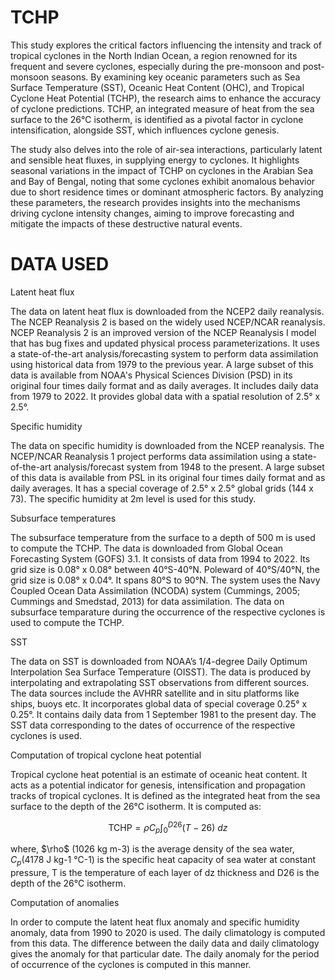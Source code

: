 # TCHP
This study explores the critical factors influencing the intensity and track of tropical cyclones in the North Indian Ocean, a region renowned for its frequent and severe cyclones, especially during the pre-monsoon and post-monsoon seasons. By examining key oceanic parameters such as Sea Surface Temperature (SST), Oceanic Heat Content (OHC), and Tropical Cyclone Heat Potential (TCHP), the research aims to enhance the accuracy of cyclone predictions. TCHP, an integrated measure of heat from the sea surface to the 26℃ isotherm, is identified as a pivotal factor in cyclone intensification, alongside SST, which influences cyclone genesis.

The study also delves into the role of air-sea interactions, particularly latent and sensible heat fluxes, in supplying energy to cyclones. It highlights seasonal variations in the impact of TCHP on cyclones in the Arabian Sea and Bay of Bengal, noting that some cyclones exhibit anomalous behavior due to short residence times or dominant atmospheric factors. By analyzing these parameters, the research provides insights into the mechanisms driving cyclone intensity changes, aiming to improve forecasting and mitigate the impacts of these destructive natural events.

# DATA USED
Latent heat flux

The data on latent heat flux is downloaded from the NCEP2 daily reanalysis. The NCEP Reanalysis 2 is based on the widely used NCEP/NCAR reanalysis. NCEP Reanalysis 2 is an improved version of the NCEP Reanalysis I model that has bug fixes and updated physical process parameterizations. It uses a state-of-the-art analysis/forecasting system to perform data assimilation using historical data from 1979 to the previous year. A large subset of this data is available from NOAA's Physical Sciences Division (PSD) in its original four times daily format and as daily averages. It includes daily data from 1979 to 2022. It provides global data with a spatial resolution of 2.5° x 2.5°.

Specific humidity

The data on specific humidity is downloaded from the NCEP reanalysis. The NCEP/NCAR Reanalysis 1 project performs data assimilation using a state-of-the-art analysis/forecast system from 1948 to the present. A large subset of this data is available from PSL in its original four times daily format and as daily averages. It has a special coverage of 2.5° x 2.5° global grids (144 x 73). The specific humidity at 2m level is used for this study.

Subsurface temperatures

The subsurface temperature from the surface to a depth of 500 m is used to compute the TCHP. The data is downloaded from Global Ocean Forecasting System (GOFS) 3.1. It consists of data from 1994 to 2022. Its grid size is 0.08° x 0.08° between 40°S-40°N. Poleward of 40°S/40°N, the grid size is 0.08° x 0.04°. It spans 80°S to 90°N. The system uses the Navy Coupled Ocean Data Assimilation (NCODA) system (Cummings, 2005; Cummings and Smedstad, 2013) for data assimilation. The data on subsurface temparature during the occurrence of  the respective cyclones is used to compute the TCHP.

SST

The data on SST is downloaded from NOAA’s 1/4-degree Daily Optimum Interpolation Sea Surface Temperature (OISST). The data is produced by interpolating and extrapolating SST observations from different sources. The data sources include the AVHRR satellite and in situ platforms like ships, buoys etc. It incorporates global data of special coverage 0.25° x 0.25°. It contains daily data from 1 September 1981 to the present day. The SST data corresponding to the dates of occurrence of the respective cyclones is used.

Computation of tropical cyclone heat potential

Tropical cyclone heat potential is an estimate of oceanic heat content. It acts as a potential indicator for genesis, intensification and propagation tracks of tropical cyclones. It is defined as the integrated heat from the sea surface to the depth of the 26°C isotherm.
 It is computed as:
 
$$
\text{TCHP} = \rho C_p \int_{0}^{D26} (T - 26) \ dz
$$

where, $\rho\$  (1026 kg m-3) is the average density of the sea water, $C_p$(4178 J kg-1 ℃-1) is the specific heat capacity of sea water at constant pressure, T is the temperature of each layer of dz thickness and D26 is the depth of the 26℃ isotherm. 

Computation of anomalies

In order to compute the latent heat flux anomaly and specific humidity anomaly, data from 1990 to 2020 is used. The daily climatology is computed from this data. The difference between the daily data and daily climatology gives the anomaly for that particular date. The daily anomaly for the period of occurrence of the cyclones is computed in this manner.
